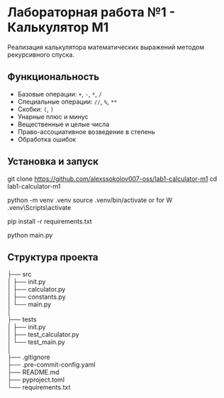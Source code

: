 # Лабораторная работа №1 - Калькулятор M1
Реализация калькулятора математических выражений методом рекурсивного спуска.

## Функциональность
- Базовые операции: `+`, `-`, `*`, `/`
- Специальные операции: `//`, `%`, `**`
- Скобки: `(`, `)`
- Унарные плюс и минус
- Вещественные и целые числа
- Право-ассоциативное возведение в степень
- Обработка ошибок

## Установка и запуск
git clone https://github.com/alexssokolov007-oss/lab1-calculator-m1
cd lab1-calculator-m1

python -m venv .venv
source .venv/bin/activate or for W .venv\Scripts\activate

pip install -r requirements.txt

python main.py

## Структура проекта
├── src                                                                                                                                        
│   ├── init.py                                                                                                                                
│   ├── calculator.py                                                                                                                        
│   ├── constants.py                                                                                                                           
│   └── main.py                                                                                                                                
│                                                                                                                                              
├── tests                                                                                                                                      
│   ├── init.py                                                                                                                                
│   ├── test_calculator.py                                                                                                                     
│   └── test_main.py                                                                                                                           
│                                                                                                                                              
├── .gitignore                                                                                                                                 
├── .pre-commit-config.yaml                                                                                                                    
├── README.md                                                                                                                                  
├── pyproject.toml                                                                                                                             
└── requirements.txt                                                                                                                           
